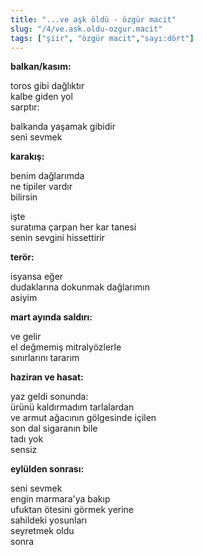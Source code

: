 ```yaml
---
title: "...ve aşk öldü - özgür macit"
slug: "/4/ve.ask.oldu-ozgur.macit"
tags: ["şiir", "özgür macit","sayı:dört"]
---
```

**balkan/kasım:**

toros gibi dağlıktır  
kalbe giden yol\
sarptır:

balkanda yaşamak gibidir\
seni sevmek

**karakış:**

benim dağlarımda\
ne tipiler vardır\
bilirsin

işte\
suratıma çarpan her kar tanesi\
senin sevgini hissettirir

**terör:**

isyansa eğer\
dudaklarına dokunmak dağlarımın\
asiyim

**mart ayında saldırı:**

ve gelir\
el değmemiş mitralyözlerle\
sınırlarını tararım

**haziran ve hasat:**

yaz geldi sonunda:\
ürünü kaldırmadım tarlalardan\
ve armut ağacının gölgesinde içilen\
son dal sigaranın bile\
tadı yok\
sensiz

**eylülden sonrası:**

seni sevmek\
engin marmara'ya bakıp\
ufuktan ötesini görmek yerine\
sahildeki yosunları\
seyretmek oldu\
sonra
